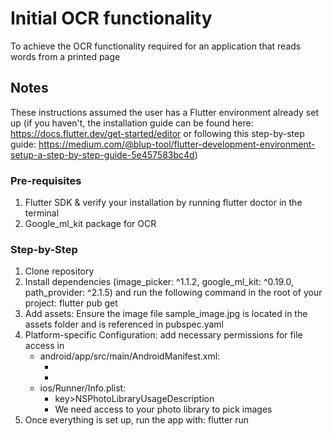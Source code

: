 # Initial OCR functionality

To achieve the OCR functionality required for an application that reads words from a printed page

## Notes

These instructions assumed the user has a Flutter environment already set up 
(if you haven't, the installation guide can be found here: https://docs.flutter.dev/get-started/editor
or following this step-by-step guide: https://medium.com/@blup-tool/flutter-development-environment-setup-a-step-by-step-guide-5e457583bc4d)

### Pre-requisites
1. Flutter SDK & verify your installation by running flutter doctor in the terminal
2. Google_ml_kit package for OCR

### Step-by-Step
1. Clone repository
2. Install dependencies (image_picker: ^1.1.2, google_ml_kit: ^0.19.0, path_provider: ^2.1.5) and run the following command in the root of your project: flutter pub get
3. Add assets: Ensure the image file sample_image.jpg is located in the assets folder and is referenced in pubspec.yaml
4. Platform-specific Configuration: add necessary permissions for file access in
   - android/app/src/main/AndroidManifest.xml:
       - <uses-permission android:name="android.permission.READ_EXTERNAL_STORAGE"/>
       - <uses-permission android:name="android.permission.WRITE_EXTERNAL_STORAGE"/>
   - ios/Runner/Info.plist:
       - key>NSPhotoLibraryUsageDescription</key>
       - <string>We need access to your photo library to pick images</string>
5. Once everything is set up, run the app with: flutter run


